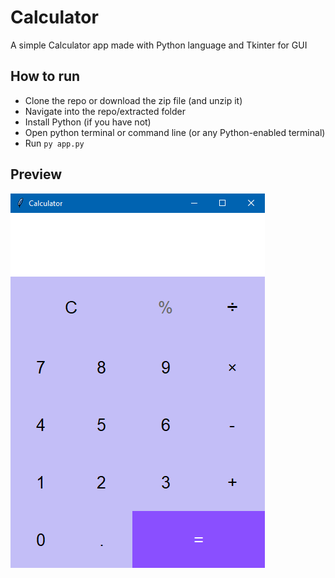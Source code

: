 # Calculator
A simple Calculator app made with Python language and Tkinter for GUI

## How to run

- Clone the repo or download the zip file (and unzip it)
- Navigate into the repo/extracted folder
- Install Python (if you have not)
- Open python terminal or command line (or any Python-enabled terminal)
- Run `py app.py`

## Preview

![preview image](./calculator-python.png "Preview image of the user interface of Calculator-python app")
